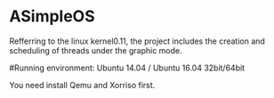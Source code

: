 # ASimpleOS
Refferring to the linux kernel0.11, the project includes the creation and scheduling of threads under the graphic mode.


#Running environment:
Ubuntu 14.04 / Ubuntu 16.04  32bit/64bit

You need install Qemu and Xorriso first.

